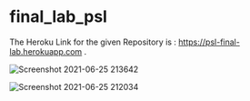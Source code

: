 # final_lab_psl
The Heroku Link for the given Repository is : https://psl-final-lab.herokuapp.com .

![Screenshot 2021-06-25 213642](https://user-images.githubusercontent.com/55914693/123457611-846b5180-d5fd-11eb-81a2-a6cb51ae554f.png)

![Screenshot 2021-06-25 212034](https://user-images.githubusercontent.com/55914693/123456992-e8d9e100-d5fc-11eb-870c-750d2d132d3b.png)
